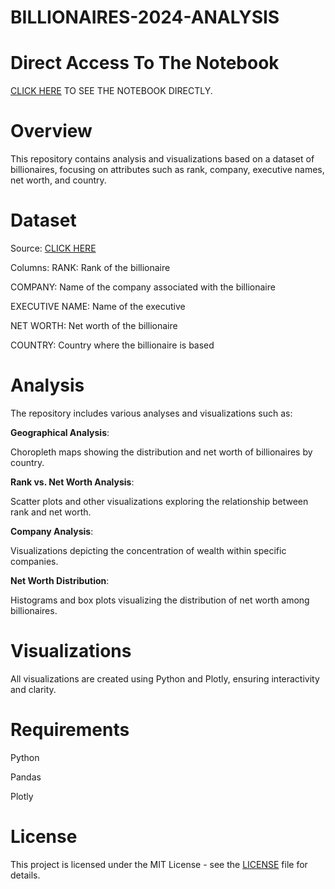 # BILLIONAIRES-2024-ANALYSIS

# Direct Access To The Notebook
[CLICK HERE]() TO SEE THE NOTEBOOK DIRECTLY.

# Overview
 This repository contains analysis and visualizations based on a dataset of billionaires, focusing on attributes such as rank, company, executive names, net worth, and country.

# Dataset
Source: [CLICK HERE](https://www.kaggle.com/datasets/divanshu22/richest-people-in-the-world-2024)

Columns:
RANK: Rank of the billionaire

COMPANY: Name of the company associated with the billionaire

EXECUTIVE NAME: Name of the executive

NET WORTH: Net worth of the billionaire

COUNTRY: Country where the billionaire is based

# Analysis
The repository includes various analyses and visualizations such as:

**Geographical Analysis**:

Choropleth maps showing the distribution and net worth of billionaires by country.

**Rank vs. Net Worth Analysis**:

Scatter plots and other visualizations exploring the relationship between rank and net worth.

**Company Analysis**:

Visualizations depicting the concentration of wealth within specific companies.

**Net Worth Distribution**:

Histograms and box plots visualizing the distribution of net worth among billionaires.

# Visualizations
All visualizations are created using Python and Plotly, ensuring interactivity and clarity.

# Requirements
Python 

Pandas

Plotly

# License
This project is licensed under the MIT License - see the [LICENSE]() file for details.
